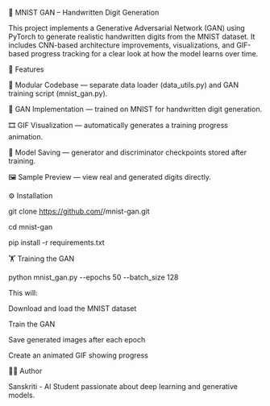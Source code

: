 🧠 MNIST GAN – Handwritten Digit Generation

This project implements a Generative Adversarial Network (GAN) using PyTorch to generate realistic handwritten digits from the MNIST dataset.
It includes CNN-based architecture improvements, visualizations, and GIF-based progress tracking for a clear look at how the model learns over time.



🚀 Features

🧩 Modular Codebase — separate data loader (data_utils.py) and GAN training script (mnist_gan.py).

🧠 GAN Implementation — trained on MNIST for handwritten digit generation.

🎞️ GIF Visualization — automatically generates a training progress animation.

💾 Model Saving — generator and discriminator checkpoints stored after training.

🖼️ Sample Preview — view real and generated digits directly.



⚙️ Installation

git clone https://github.com/<your-username>/mnist-gan.git

cd mnist-gan

pip install -r requirements.txt



🏋️ Training the GAN

python mnist_gan.py --epochs 50 --batch_size 128



This will:

Download and load the MNIST dataset

Train the GAN

Save generated images after each epoch

Create an animated GIF showing progress




👩‍💻 Author

Sanskriti - AI Student passionate about deep learning and generative models.

